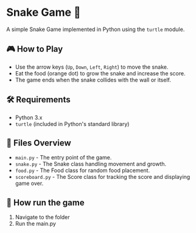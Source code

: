# Snake Game 🐍

A simple Snake Game implemented in Python using the `turtle` module.

## 🎮 How to Play
- Use the arrow keys (`Up`, `Down`, `Left`, `Right`) to move the snake.
- Eat the food (orange dot) to grow the snake and increase the score.
- The game ends when the snake collides with the wall or itself.

## 🛠️ Requirements
- Python 3.x
- `turtle` (included in Python's standard library)


## 📝 Files Overview
- `main.py` - The entry point of the game.
- `snake.py` - The Snake class handling movement and growth.
- `food.py` - The Food class for random food placement.
- `scoreboard.py` - The Score class for tracking the score and displaying game over.


## 🚀 How run the game
1. Navigate to the folder
3. Run the main.py